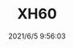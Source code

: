﻿---
layout: post 
title: XH60
tags: 
categories: housing-terminal
overview: 
series: XT
part_number: 0544-1
thumb_img: 
small_img: static/202106/544-20210605.jpg
date: 2021/6/5 9:56:03
---



